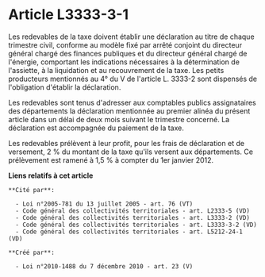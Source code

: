 # Article L3333-3-1

Les redevables de la taxe doivent établir une déclaration au titre de chaque trimestre civil, conforme au modèle fixé par
arrêté conjoint du directeur général chargé des finances publiques et du directeur général chargé de l'énergie, comportant
les indications nécessaires à la détermination de l'assiette, à la liquidation et au recouvrement de la taxe. Les petits
producteurs mentionnés au 4° du V de l'article L. 3333-2 sont dispensés de l'obligation d'établir la déclaration. 

Les redevables sont tenus d'adresser aux comptables publics assignataires des départements la déclaration mentionnée au
premier alinéa du présent article dans un délai de deux mois suivant le trimestre concerné. La déclaration est accompagnée du
paiement de la taxe. 

Les redevables prélèvent à leur profit, pour les frais de déclaration et de versement, 2 % du montant de la taxe qu'ils
versent aux départements. Ce prélèvement est ramené à 1,5 % à compter du 1er janvier 2012.

**Liens relatifs à cet article**

	**Cité par**:

	  - Loi n°2005-781 du 13 juillet 2005 - art. 76 (VT)
	  - Code général des collectivités territoriales - art. L2333-5 (VD)
	  - Code général des collectivités territoriales - art. L3333-2 (VD)
	  - Code général des collectivités territoriales - art. L3333-3-2 (VD)
	  - Code général des collectivités territoriales - art. L5212-24-1 (VD)

	**Créé par**:

	  - Loi n°2010-1488 du 7 décembre 2010 - art. 23 (V)
